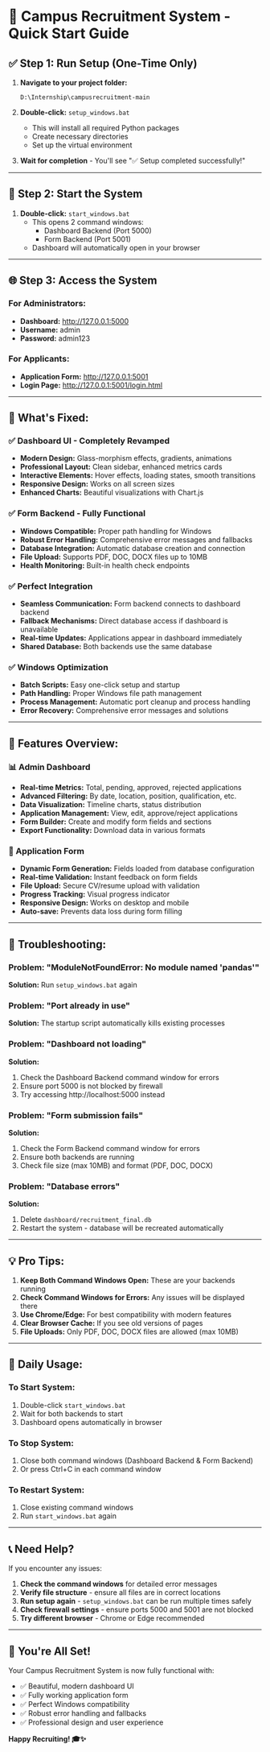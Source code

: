# 🚀 Campus Recruitment System - Quick Start Guide

## ✅ **Step 1: Run Setup (One-Time Only)**

1. **Navigate to your project folder:**
   ```
   D:\Internship\campusrecruitment-main
   ```

2. **Double-click:** `setup_windows.bat`
   - This will install all required Python packages
   - Create necessary directories
   - Set up the virtual environment

3. **Wait for completion** - You'll see "✅ Setup completed successfully!"

---

## 🚀 **Step 2: Start the System**

1. **Double-click:** `start_windows.bat`
   - This opens 2 command windows:
     - Dashboard Backend (Port 5000)
     - Form Backend (Port 5001)
   - Dashboard will automatically open in your browser

---

## 🌐 **Step 3: Access the System**

### **For Administrators:**
- **Dashboard:** http://127.0.0.1:5000
- **Username:** admin
- **Password:** admin123

### **For Applicants:**
- **Application Form:** http://127.0.0.1:5001
- **Login Page:** http://127.0.0.1:5001/login.html

---

## 🎯 **What's Fixed:**

### ✅ **Dashboard UI - Completely Revamped**
- **Modern Design:** Glass-morphism effects, gradients, animations
- **Professional Layout:** Clean sidebar, enhanced metrics cards
- **Interactive Elements:** Hover effects, loading states, smooth transitions
- **Responsive Design:** Works on all screen sizes
- **Enhanced Charts:** Beautiful visualizations with Chart.js

### ✅ **Form Backend - Fully Functional**
- **Windows Compatible:** Proper path handling for Windows
- **Robust Error Handling:** Comprehensive error messages and fallbacks
- **Database Integration:** Automatic database creation and connection
- **File Upload:** Supports PDF, DOC, DOCX files up to 10MB
- **Health Monitoring:** Built-in health check endpoints

### ✅ **Perfect Integration**
- **Seamless Communication:** Form backend connects to dashboard backend
- **Fallback Mechanisms:** Direct database access if dashboard is unavailable
- **Real-time Updates:** Applications appear in dashboard immediately
- **Shared Database:** Both backends use the same database

### ✅ **Windows Optimization**
- **Batch Scripts:** Easy one-click setup and startup
- **Path Handling:** Proper Windows file path management
- **Process Management:** Automatic port cleanup and process handling
- **Error Recovery:** Comprehensive error messages and solutions

---

## 🔧 **Features Overview:**

### **📊 Admin Dashboard**
- **Real-time Metrics:** Total, pending, approved, rejected applications
- **Advanced Filtering:** By date, location, position, qualification, etc.
- **Data Visualization:** Timeline charts, status distribution
- **Application Management:** View, edit, approve/reject applications
- **Form Builder:** Create and modify form fields and sections
- **Export Functionality:** Download data in various formats

### **📝 Application Form**
- **Dynamic Form Generation:** Fields loaded from database configuration
- **Real-time Validation:** Instant feedback on form fields
- **File Upload:** Secure CV/resume upload with validation
- **Progress Tracking:** Visual progress indicator
- **Responsive Design:** Works on desktop and mobile
- **Auto-save:** Prevents data loss during form filling

---

## 🚨 **Troubleshooting:**

### **Problem: "ModuleNotFoundError: No module named 'pandas'"**
**Solution:** Run `setup_windows.bat` again

### **Problem: "Port already in use"**
**Solution:** The startup script automatically kills existing processes

### **Problem: "Dashboard not loading"**
**Solution:** 
1. Check the Dashboard Backend command window for errors
2. Ensure port 5000 is not blocked by firewall
3. Try accessing http://localhost:5000 instead

### **Problem: "Form submission fails"**
**Solution:**
1. Check the Form Backend command window for errors
2. Ensure both backends are running
3. Check file size (max 10MB) and format (PDF, DOC, DOCX)

### **Problem: "Database errors"**
**Solution:**
1. Delete `dashboard/recruitment_final.db` 
2. Restart the system - database will be recreated automatically

---

## 💡 **Pro Tips:**

1. **Keep Both Command Windows Open:** These are your backends running
2. **Check Command Windows for Errors:** Any issues will be displayed there
3. **Use Chrome/Edge:** For best compatibility with modern features
4. **Clear Browser Cache:** If you see old versions of pages
5. **File Uploads:** Only PDF, DOC, DOCX files are allowed (max 10MB)

---

## 🔄 **Daily Usage:**

### **To Start System:**
1. Double-click `start_windows.bat`
2. Wait for both backends to start
3. Dashboard opens automatically in browser

### **To Stop System:**
1. Close both command windows (Dashboard Backend & Form Backend)
2. Or press Ctrl+C in each command window

### **To Restart System:**
1. Close existing command windows
2. Run `start_windows.bat` again

---

## 📞 **Need Help?**

If you encounter any issues:

1. **Check the command windows** for detailed error messages
2. **Verify file structure** - ensure all files are in correct locations
3. **Run setup again** - `setup_windows.bat` can be run multiple times safely
4. **Check firewall settings** - ensure ports 5000 and 5001 are not blocked
5. **Try different browser** - Chrome or Edge recommended

---

## 🎉 **You're All Set!**

Your Campus Recruitment System is now fully functional with:
- ✅ Beautiful, modern dashboard UI
- ✅ Fully working application form
- ✅ Perfect Windows compatibility
- ✅ Robust error handling and fallbacks
- ✅ Professional design and user experience

**Happy Recruiting! 🎓✨**